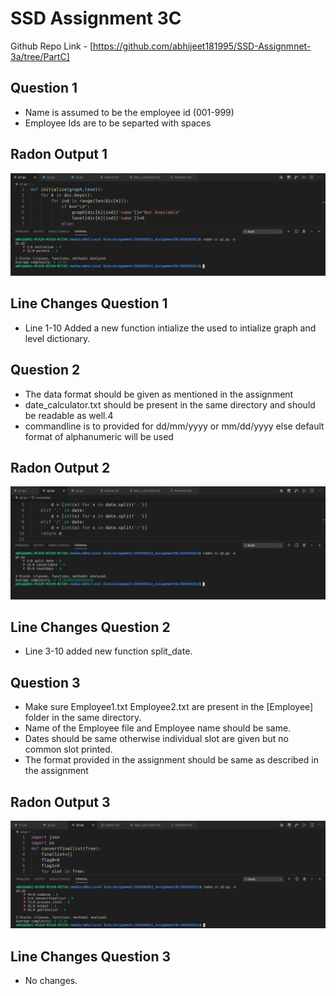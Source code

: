 # SSD Assignment 3C

Github Repo Link - [https://github.com/abhijeet181995/SSD-Assignmnet-3a/tree/PartC]

## Question 1

- Name is assumed to be the employee id (001-999)
- Employee Ids are to be separted with spaces

## Radon Output 1

![Q1.png](Q1.png)

## Line Changes Question 1

- Line 1-10 Added a new function intialize the used to intialize graph and level dictionary.

## Question 2

- The data format should be given as mentioned in the assignment
- date_calculator.txt should be present in the same directory and should be readable as well.4
- commandline is to provided for dd/mm/yyyy or mm/dd/yyyy else default format of alphanumeric will be used

## Radon Output 2

![Q2.png](Q2.png)

## Line Changes Question 2

- Line 3-10 added new function split_date.

## Question 3

- Make sure Employee1.txt Employee2.txt are present in the [Employee] folder in the same directory.
- Name of the Employee file and Employee name should be same.
- Dates should be same otherwise individual slot are given but no common slot printed.
- The format provided in the assignment should be same as described in the assignment

## Radon Output 3

![Q3.png](Q3.png)

## Line Changes Question 3

- No changes.
